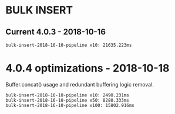 # BULK INSERT

## Current 4.0.3 - 2018-10-16

```
bulk-insert-2018-16-10-pipeline x10: 21635.223ms
```

# 4.0.4 optimizations - 2018-10-18

Buffer.concat() usage and redundant buffering logic removal.

```
bulk-insert-2018-16-10-pipeline x10: 2490.231ms
bulk-insert-2018-16-10-pipeline x50: 8280.333ms
bulk-insert-2018-16-10-pipeline x100: 15802.916ms
```